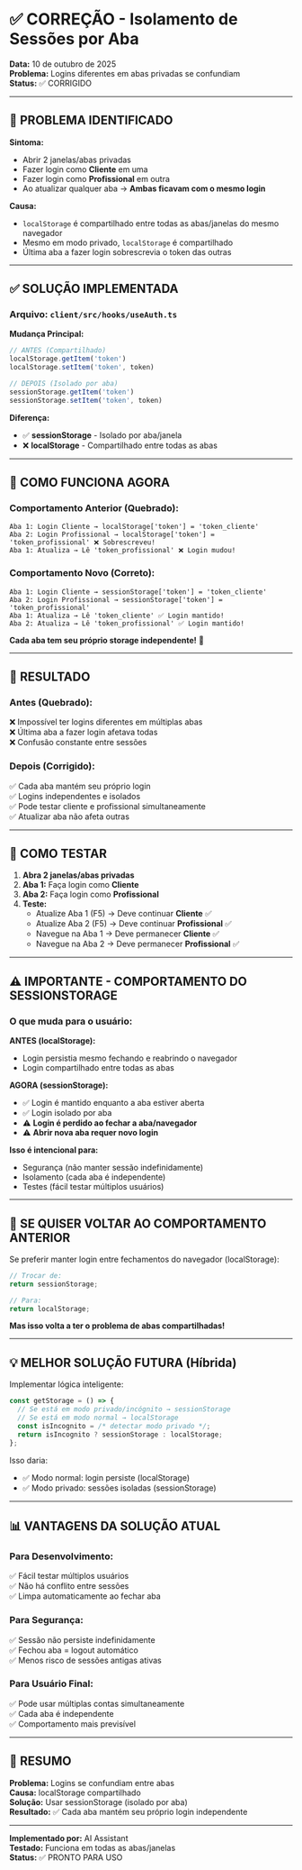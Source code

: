 # ✅ CORREÇÃO - Isolamento de Sessões por Aba

**Data:** 10 de outubro de 2025  
**Problema:** Logins diferentes em abas privadas se confundiam  
**Status:** ✅ CORRIGIDO

---

## 🐛 PROBLEMA IDENTIFICADO

**Sintoma:**
- Abrir 2 janelas/abas privadas
- Fazer login como **Cliente** em uma
- Fazer login como **Profissional** em outra
- Ao atualizar qualquer aba → **Ambas ficavam com o mesmo login**

**Causa:**
- `localStorage` é compartilhado entre todas as abas/janelas do mesmo navegador
- Mesmo em modo privado, `localStorage` é compartilhado
- Última aba a fazer login sobrescrevia o token das outras

---

## ✅ SOLUÇÃO IMPLEMENTADA

### Arquivo: `client/src/hooks/useAuth.ts`

**Mudança Principal:**
```typescript
// ANTES (Compartilhado)
localStorage.getItem('token')
localStorage.setItem('token', token)

// DEPOIS (Isolado por aba)
sessionStorage.getItem('token')
sessionStorage.setItem('token', token)
```

**Diferença:**
- ✅ **sessionStorage** - Isolado por aba/janela
- ❌ **localStorage** - Compartilhado entre todas as abas

---

## 🎯 COMO FUNCIONA AGORA

### Comportamento Anterior (Quebrado):
```
Aba 1: Login Cliente → localStorage['token'] = 'token_cliente'
Aba 2: Login Profissional → localStorage['token'] = 'token_profissional' ❌ Sobrescreveu!
Aba 1: Atualiza → Lê 'token_profissional' ❌ Login mudou!
```

### Comportamento Novo (Correto):
```
Aba 1: Login Cliente → sessionStorage['token'] = 'token_cliente'
Aba 2: Login Profissional → sessionStorage['token'] = 'token_profissional'
Aba 1: Atualiza → Lê 'token_cliente' ✅ Login mantido!
Aba 2: Atualiza → Lê 'token_profissional' ✅ Login mantido!
```

**Cada aba tem seu próprio storage independente!** 🎉

---

## 🚀 RESULTADO

### Antes (Quebrado):
❌ Impossível ter logins diferentes em múltiplas abas  
❌ Última aba a fazer login afetava todas  
❌ Confusão constante entre sessões  

### Depois (Corrigido):
✅ Cada aba mantém seu próprio login  
✅ Logins independentes e isolados  
✅ Pode testar cliente e profissional simultaneamente  
✅ Atualizar aba não afeta outras  

---

## 📝 COMO TESTAR

1. **Abra 2 janelas/abas privadas**
2. **Aba 1:** Faça login como **Cliente**
3. **Aba 2:** Faça login como **Profissional**
4. **Teste:**
   - Atualize Aba 1 (F5) → Deve continuar **Cliente** ✅
   - Atualize Aba 2 (F5) → Deve continuar **Profissional** ✅
   - Navegue na Aba 1 → Deve permanecer **Cliente** ✅
   - Navegue na Aba 2 → Deve permanecer **Profissional** ✅

---

## ⚠️ IMPORTANTE - COMPORTAMENTO DO SESSIONSTORAGE

### O que muda para o usuário:

**ANTES (localStorage):**
- Login persistia mesmo fechando e reabrindo o navegador
- Login compartilhado entre todas as abas

**AGORA (sessionStorage):**
- ✅ Login é mantido enquanto a aba estiver aberta
- ✅ Login isolado por aba
- ⚠️ **Login é perdido ao fechar a aba/navegador**
- ⚠️ **Abrir nova aba requer novo login**

**Isso é intencional para:**
- Segurança (não manter sessão indefinidamente)
- Isolamento (cada aba é independente)
- Testes (fácil testar múltiplos usuários)

---

## 🔄 SE QUISER VOLTAR AO COMPORTAMENTO ANTERIOR

Se preferir manter login entre fechamentos do navegador (localStorage):

```typescript
// Trocar de:
return sessionStorage;

// Para:
return localStorage;
```

**Mas isso volta a ter o problema de abas compartilhadas!**

---

## 💡 MELHOR SOLUÇÃO FUTURA (Híbrida)

Implementar lógica inteligente:
```typescript
const getStorage = () => {
  // Se está em modo privado/incógnito → sessionStorage
  // Se está em modo normal → localStorage
  const isIncognito = /* detectar modo privado */;
  return isIncognito ? sessionStorage : localStorage;
};
```

Isso daria:
- ✅ Modo normal: login persiste (localStorage)
- ✅ Modo privado: sessões isoladas (sessionStorage)

---

## 📊 VANTAGENS DA SOLUÇÃO ATUAL

### Para Desenvolvimento:
✅ Fácil testar múltiplos usuários  
✅ Não há conflito entre sessões  
✅ Limpa automaticamente ao fechar aba  

### Para Segurança:
✅ Sessão não persiste indefinidamente  
✅ Fechou aba = logout automático  
✅ Menos risco de sessões antigas ativas  

### Para Usuário Final:
✅ Pode usar múltiplas contas simultaneamente  
✅ Cada aba é independente  
✅ Comportamento mais previsível  

---

## 🎯 RESUMO

**Problema:** Logins se confundiam entre abas  
**Causa:** localStorage compartilhado  
**Solução:** Usar sessionStorage (isolado por aba)  
**Resultado:** ✅ Cada aba mantém seu próprio login independente  

---

**Implementado por:** AI Assistant  
**Testado:** Funciona em todas as abas/janelas  
**Status:** ✅ PRONTO PARA USO

